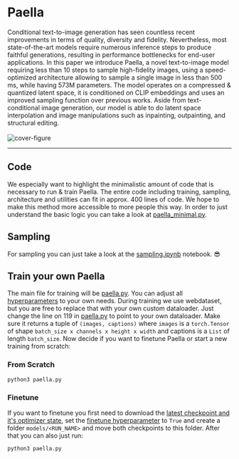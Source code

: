# Paella
Conditional text-to-image generation has seen countless recent improvements in terms of quality, diversity and fidelity. Nevertheless, most state-of-the-art models require numerous inference steps to produce faithful generations, resulting in performance bottlenecks for end-user applications. In this paper we introduce Paella, a novel text-to-image model requiring less than 10 steps to sample high-fidelity images, using a speed-optimized architecture allowing to sample a single image in less than 500 ms, while having 573M parameters. The model operates on a compressed & quantized latent space, it is conditioned on CLIP embeddings and uses an improved sampling function over previous works. Aside from text-conditional image generation, our model is able to do latent space interpolation and image manipulations such as inpainting, outpainting, and structural editing.
<br>
<br>
![cover-figure](https://user-images.githubusercontent.com/117442814/201474789-a192f6ab-9626-4402-a3ec-81b8f3fd436c.png)

<hr>

## Code
We especially want to highlight the minimalistic amount of code that is necessary to run & train Paella. The entire code including training, sampling, architecture and utilities can fit in approx. 400 lines of code. We hope to make this method more accessible to more people this way. In order to just understand the basic logic you can take a look at [paella_minimal.py](https://github.com/dome272/Paella/blob/main/paella_minimal.py).

## Sampling
For sampling you can just take a look at the [sampling.ipynb](https://github.com/delicious-tasty/Paella/blob/main/paella_sampling.ipynb) notebook. :sunglasses:

## Train your own Paella
The main file for training will be [paella.py](https://github.com/dome272/Paella/blob/main/paella.py). You can adjust all [hyperparameters](https://github.com/dome272/Paella/blob/main/paella.py#L322) to your own needs. During training we use webdataset, but you are free to replace that with your own custom dataloader. Just change the line on 119 in [paella.py](https://github.com/dome272/Paella/blob/main/paella.py#L119) to point to your own dataloader. Make sure it returns a tuple of ```(images, captions)``` where ```images``` is a ```torch.Tensor``` of shape ```batch_size x channels x height x width``` and captions is a ```List``` of length ```batch_size```. Now decide if you want to finetune Paella or start a new training from scratch:
### From Scratch
```
python3 paella.py
```
### Finetune
If you want to finetune you first need to download the [latest checkpoint and it's optimizer state](epic_download_link.py), set the [finetune hyperparameter](https://github.com/dome272/Paella/blob/main/paella.py#L251) to ```True``` and create a folder ```models/<RUN_NAME>``` and move both checkpoints to this folder. After that you can also just run:
```
python3 paella.py
```
